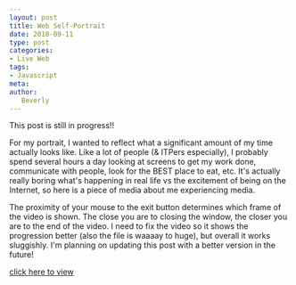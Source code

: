 ```yaml
---
layout: post
title: Web Self-Portrait
date: 2018-09-11
type: post
categories:
- Live Web
tags:
- Javascript
meta:
author:
   Beverly
---
```


This post is still in progress!!

For my portrait, I wanted to reflect what a significant amount of my time actually looks like. Like a lot of people (& ITPers especially), I probably spend several hours a day looking at screens to get my work done, communicate with people, look for the BEST place to eat, etc. It's actually really boring what's happening in real life vs the excitement of being on the Internet, so here is a piece of media about me experiencing media.

The proximity of your mouse to the exit button determines which frame of the video is shown. The close you are to closing the window, the closer you are to the end of the video. I need to fix the video so it shows the progression better (also the file is waaaay to huge), but overall it works sluggishly. I'm planning on updating this post with a better version in the future!

[click here to view](https://itp.beverlychou.com/live-web/2018_9_10_SelfPortrait/)

<!--more-->
